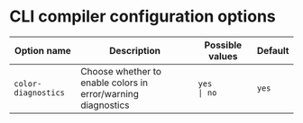 # CLI compiler configuration options

| Option name         | Description                                                  | Possible values        | Default |
|---------------------|--------------------------------------------------------------|------------------------|---------|
| `color-diagnostics` | Choose whether to enable colors in error/warning diagnostics | `yes            \| no` | `yes`   |

